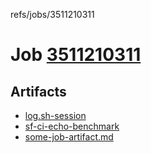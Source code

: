 refs/jobs/3511210311

# Job [3511210311](https://github.com/rokmoln/support-firecloud/runs/3511210311?check_suite_focus=true)

## Artifacts

* [log.sh-session](log.sh-session)
* [sf-ci-echo-benchmark](sf-ci-echo-benchmark)
* [some-job-artifact.md](some-job-artifact.md)

